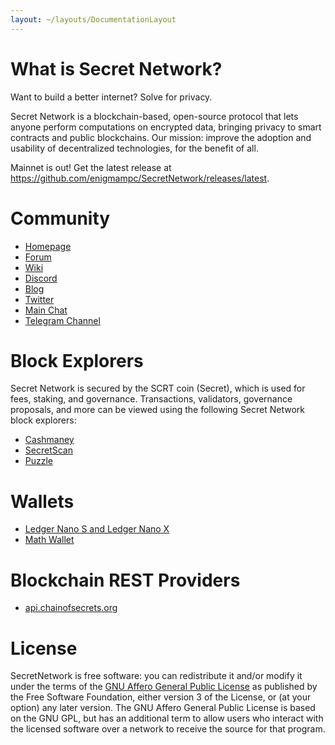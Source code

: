 ```yaml
---
layout: ~/layouts/DocumentationLayout
---
```


# What is Secret Network?


Want to build a better internet? Solve for privacy.

Secret Network is a blockchain-based, open-source protocol that lets anyone perform computations on encrypted data, bringing privacy to smart contracts and public blockchains. Our mission: improve the adoption and usability of decentralized technologies, for the benefit of all.

Mainnet is out! Get the latest release at https://github.com/enigmampc/SecretNetwork/releases/latest.

# Community


*   [Homepage](https://scrt.network)
*   [Forum](https://forum.scrt.network)
*   [Wiki](https://learn.scrt.network)
*   [Discord](https://discord.com/invite/SJK32GY)
*   [Blog](https://blog.scrt.network)
*   [Twitter](https://twitter.com/SecretNetwork)
*   [Main Chat](https://chat.scrt.network/channel/general)
*   [Telegram Channel](https://t.me/SCRTnetwork)

# Block Explorers


Secret Network is secured by the SCRT coin (Secret), which is used for fees, staking, and governance. Transactions, validators, governance proposals, and more can be viewed using the following Secret Network block explorers:

*   [Cashmaney](https://explorer.cashmaney.com)
*   [SecretScan](https://secretscan.io)
*   [Puzzle](https://puzzle.report/secret/chains/secret-1)

# Wallets


*   [Ledger Nano S and Ledger Nano X](/ledger-nano-s.html)
*   [Math Wallet](https://mathwallet.org/web/enigma)

# Blockchain REST Providers


*   [api.chainofsecrets.org](https://api.chainofsecrets.org)

# License


SecretNetwork is free software: you can redistribute it and/or modify it under the terms of the [GNU Affero General Public License](LICENSE) as published by the Free Software Foundation, either version 3 of the License, or (at your option) any later version. The GNU Affero General Public License is based on the GNU GPL, but has an additional term to allow users who interact with the licensed software over a network to receive the source for that program.
